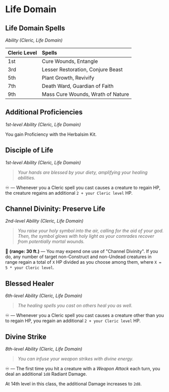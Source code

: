 # Life Domain

## Life Domain Spells
*Ability (Cleric, Life Domain)*

| Cleric Level | Spells                            |
|:-------------|:----------------------------------|
| 1st          | Cure Wounds, Entangle             |
| 3rd          | Lesser Restoration, Conjure Beast |
| 5th          | Plant Growth, Revivify            |
| 7th          | Death Ward, Guardian of Faith     |
| 9th          | Mass Cure Wounds, Wrath of Nature |

## Additional Proficiencies
*1st-level Ability (Cleric, Life Domain)*

You gain Proficiency with the Herbalsim Kit.

## Disciple of Life
*1st-level Ability (Cleric, Life Domain)*

> *Your hands are blessed by your diety, amplifying your healing abilities.*

♾️ — Whenever you a Cleric spell you cast causes a creature to regain HP, the creature regains an additional `2 + your Cleric level` HP.

## Channel Divinity: Preserve Life
*2nd-level Ability (Cleric, Life Domain)*

> *You raise your holy symbol into the air, calling for the aid of your god. Then, the symbol glows with holy light as your comrades recover from potentially mortal wounds.*

🔷 **(range: 30 ft.)** — You may expend one use of "Channel Divinity". If you do, any number of target non-Construct and non-Undead creatures in range regain a total of `X` HP divided as you choose among them, where `X = 5 * your Cleric level`.

## Blessed Healer
*6th-level Ability (Cleric, Life Domain)*

> *The healing spells you cast on others heal you as well.*

♾️ — Whenever you a Cleric spell you cast causes a creature other than you to regain HP, you regain an additional `2 + your Cleric level` HP.

## Divine Strike
*8th-level Ability (Cleric, Life Domain)*

> *You can infuse your weapon strikes with divine energy.*

♾️ — The first time you hit a creature with a *Weapon Attack* each turn, you deal an additional `1d8` Radiant Damage.

At 14th level in this class, the additional Damage increases to `2d8`.

<!--
## Supreme Healing
*17th-level Ability (Cleric, Life Domain)*

Starting at 17th level, when you would normally roll one or more dice to restore hit points with a spell, you instead use the highest number possible for each die. For example, instead of restoring 2d6 hit points to a creature, you restore 12.
-->
